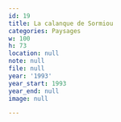 ```yaml
---
id: 19
title: La calanque de Sormiou
categories: Paysages
w: 100
h: 73
location: null
note: null
file: null
year: '1993'
year_start: 1993
year_end: null
image: null

---
```

